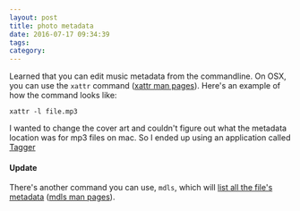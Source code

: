 ```yaml
---
layout: post
title: photo metadata
date: 2016-07-17 09:34:39
tags: 
category: 
---
```


Learned that you can edit music metadata from the commandline. On OSX, you can use the `xattr` command ([xattr man pages](https://developer.apple.com/legacy/library/documentation/Darwin/Reference/ManPages/man1/xattr.1.html)). Here's an example of how the command looks like:

```
xattr -l file.mp3
```

I wanted to change the cover art and couldn't figure out what the metadata location was for mp3 files on mac. So I ended up using an application called [Tagger](http://bilalh.github.io/projects/tagger/)

#### Update

There's another command you can use, `mdls`, which will [list all the file's metadata](https://www.macissues.com/2014/05/12/how-to-look-up-file-metadata-in-os-x/) ([mdls man pages](https://developer.apple.com/legacy/library/documentation/Darwin/Reference/ManPages/man1/mdls.1.html)). 
